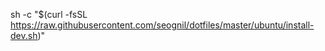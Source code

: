 
sh -c "$(curl -fsSL https://raw.githubusercontent.com/seognil/dotfiles/master/ubuntu/install-dev.sh)"
